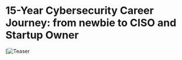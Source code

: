 # 15-Year Cybersecurity Career Journey: from newbie to CISO and Startup Owner

[![Teaser](https://youtube.com/shorts/HKVp5g_ohwo?si=AhRUwbcJHaii_WNJ)
